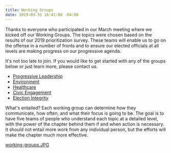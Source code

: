 ```yaml
---
title: Working Groups
date: 2019-03-31 16:41:00 -04:00
---
```


Thanks to everyone who participated in our March meeting where we kicked off our Working Groups. The topics were chosen based on the results of our 2019 prioritization survey. These teams will enable us to go on the offense in a number of fronts and to ensure our elected officials at all levels are making progress on our progressive agenda.  

It's not too late to join. If you would like to get started with any of the groups below or just learn more, please contact us.

* [Progressive Leadership ](http://indivisibleandoverma.com/successes/progressive-leadership.html)
* [Environment ](http://indivisibleandoverma.com/successes/environment.html)
* [Healthcare](http://indivisibleandoverma.com/successes/healthcare.html) 
* [Civic Engagement ](http://indivisibleandoverma.com/successes/civic-engagement.html)
* [Election Integrity](http://indivisibleandoverma.com/successes/election-integrity.html) 

What's entailed? Each working group can determine how they communicate, how often, and what their focus is going to be. The goal is to have five teams of people who understand each topic at a detailed level, with the power of the chapter behind them if and when action is necessary. It should not entail more work from any individual person, but the efforts will make the chapter much more effective. 

[working-groups.JPG](/uploads/working-groups.JPG)